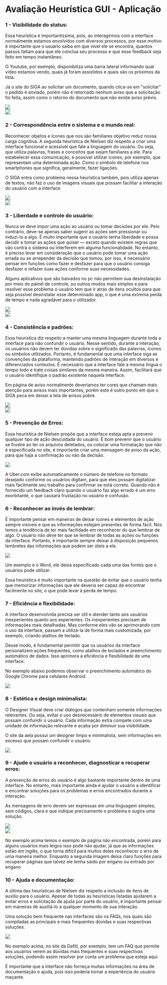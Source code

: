 # Avaliação Heurística GUI - Aplicação

<h3>1 - Visibilidade do status: </h3>
<p>Essa heurística é importantíssima, pois, ao interagirmos com a interface normalmente estamos envolvidos com diversos processos, por esse motivo é importante que o usuário saiba em que nível ele se encontra, quantos passos faltam para que ele conclua seu processo e que esse feedback seja feito em tempo instantâneo.</p>
<p>O Youtube, por exemplo, disponibiliza uma barra lateral informando qual vídeo estamos vendo, quais já foram assistidos e quais são os próximos da lista.
</p>
<p>Já o site do SIGA ao solicitar um documento, quando clica-se em "solicitar" o pedido é enviado, porém não é
retornado nenhum aviso que a solicitação foi feita, assim como o retorno do documento que não existe aviso prévio.</p>

<img src = "Imagens/heuristica01.png"><br>
<img src = "Imagens/heuristica01ruim.png"><br>

<h3>2 - Correspondência entre o sistema e o mundo real: </h3>
<p>Reconhecer objetos e ícones que nos são familiares objetivo reduz nossa carga cognitiva. A segunda heurística de Nielsen diz respeito a criar uma interface funcional e acessível que fale a linguagem do usuário. Ou seja, que utiliza palavras, frases e conceitos que sejam familiares a ele. Para estabelecer essa comunicação, é possível utilizar ícones, por exemplo, que representam uma determinada ação. Como o símbolo de telefone nos smartphones que significa, geralmente, fazer ligações.</p>
<p>O SIGA entra como problema nessa heurística também, pois utiliza apenas de textos, não faz o uso de imagens
visuais que possam facilitar a interação do usuário com a interface</p>

<img src = "Imagens/heuristica02.png"><br>
<img src = "Imagens/heuristica02ruim.png"><br>

<h3>3 - Liberdade e controle do usuário:</h3>
<p>Nunca se deve impor uma ação ao usuário ou tomar decisões por ele. Pelo contrário, deve-se apenas saber sugerir as ações sem pressionar ou induzi-lo a algo. É muito importante que o usuário tenha liberdade e possa decidir e tomar as ações que quiser — exceto quando existem regras que vão contra o sistema ou interferem em alguma funcionalidade. No entanto, é preciso levar em consideração que o usuário pode tomar uma ação errada ou se arrepender da decisão que tomou, por isso, é necessário pensar em funções como fazer e desfazer para que o usuário consiga desfazer e refazer suas ações conforme suas necessidades.</p>
<p>Alguns aplicativos que são baixados no pc não permitem sua desinstalação por meio do painel de controle, ou outros modos mais simples e para resolver esse problema o usuário tem que ir atrás de itens ocultos para que seja possível desinstalar esse determinado app, o que é uma extrema perda de tempo e nada agradável para o utilizador.</p>

<img src = "Imagens/heuristica03.png"><br>
<img src = "Imagens/heuristica03ruim.png"><br>

<h3>4 - Consistência e padrões:</h3>
<p>Essa heurística diz respeito a manter uma mesma linguagem durante toda a interface para não confundir o usuário. Nesse sentido, durante a interação, os usuários não devem ter dúvidas sobre o significado das palavras, ícones ou símbolos utilizados. Portanto, é fundamental que uma interface siga as convenções da plataforma, mantendo padrões de interação em diversos e diferenciados contextos. É necessário que a interface fale a mesma língua o tempo todo e trate coisas similares da mesma maneira. Assim, facilitará que o usuário identifique o padrão existente naquela interface.</p>
<p>Em página de aviso normalmente deveriamos ter cores que chamam mais atenção para avisos mais importantes, porém este é outro ponto em que o SIGA peca em deixar a tela de avisos pobre</p>

<img src = "Imagens/heuristica04.png"><br>
<img src = "Imagens/heuristica04ruim.png"><br>

<h3>5 - Prevenção de Erros:</h3>
<p>Essa heurística de Nielsen propõe que a interface esteja apta a prevenir qualquer tipo de ação descuidada do usuário. É bom prevenir que o usuário se frustre ao ter os arquivos deletados, ou colocar uma formatação que não é especificada no site, é importante criar uma mensagem de aviso da ação, para que haja a confirmação ou não da decisão.</p>

<img src = "Imagens/heuristica05.png"><br>

<p>A Uber.com exibe automaticamente o número de telefone no formato desejado conforme os usuários digitam, para que eles possam digitalizar mais facilmente seu trabalho para confirmar se está correto. Quando não é fornecido um feedback claro quando o usuário faz algo errado é um erro exorbitante, o que causará frustação no usuário e confusão.</p>

<h3>6 - Reconhecer ao invés de lembrar:</h3>
<p>É importante pensar em maneiras de deixar ícones e elementos de ação sempre visíveis e que as informações estejam presentes de forma fácil. Nós temos a tendência de ter mais facilidade em reconhecer do que lembrar de algo.
O usuário não deve ter que se lembrar de todas as ações ou funções da interface. Portanto, é importante sempre deixar à disposição pequenos lembretes das informações que podem ser úteis a ele. 
</p>

<img src = "Imagens/heuristica06.png"><br>

<p>Um exemplo é o Word, ele deixa especificado cada uma das fontes que o usuários pode utilizar.</p>
<p>Essa heurística é muito importante na questão de evitar que o usuário tenha que memorizar informações que ele deveria ser capaz de encontrar facilmente no site, o que pode levar à perda de tempo.</p>

<h3>7 - Eficiência e flexibilidade:</h3>
<p>A interface desenvolvida precisa ser útil e atender tanto aos usuários inexperientes quanto aos experientes. Os inexperientes precisam de informações mais detalhadas. Mas conforme eles vão se aprimorando com o uso da interface, passam a utilizá-la de forma mais customizada, por exemplo, criando atalhos de teclado.</p>
<p>Desse modo, é fundamental permitir que os usuários da interface personalizem ações frequentes, como atalhos de teclados e preenchimento automático de dados. Isso aprimora a eficiência e flexibilidade de uma interface.
</p>
<p>No exemplo abaixo podemos observar o preenchimento automático do Google Chrome para celulares Android.</p>

<img src = "Imagens/heuristica07.png"><br>

<h3>8 - Estética e design minimalista:</h3>
<p>O Designer Visual deve criar diálogos que contenham somente informações relevantes. Ou seja, evitar o uso desnecessário de elementos visuais que possam confundir o usuário. Cada informação extra compete com uma unidade de informação relevante e acaba por diminuir sua visibilidade.</p>
<p>O site da aela possui um designer limpo e minimalista, sem informações em excesso que possam confundir o usuário.
</p>

<img src = "Imagens/heuristica08.png"><br>

<h3>9 - Ajude o usuário a reconhecer, diagnosticar e recuperar erros:</h3>
<p>A prevenção de erros do usuário é algo bastante importante dentro de uma interface. No entanto, mais importante ainda é ajudar o usuário a identificar e encontrar soluções para os problemas e erros encontrados durante a interação.</p>
<p>As mensagens de erro devem ser expressas em uma linguagem simples; sem códigos, clara e que indique precisamente o problema e sugira uma solução.
</p>

<img src = "Imagens/heuristica09.png"><br>
<img src = "Imagens/heuristica09bom.png"><br>

<p>No exemplo acima temos o exemplo de página não encontrada, porém para alguns usuários mais leigos isso pode não ajudar, já que as informações estão em inglês, o que torna difícil para muitos deles reconhecer o erro de uma maneira melhor. Enquanto a segunda imagem deixa claro funções para recuperar páginas que talvez ele tenha saido por engano ou entrado por engano</p>

<h3>10 - Ajuda e documentação:</h3>
<p>A última das heurísticas de Nielsen diz respeito a inclusão de itens de auxílio para o usuário. Apesar de todas as heurísticas listadas ajudarem a evitar erros e solicitação de ajuda por parte do usuário, é importante pensar em maneiras de auxiliá-lo a qualquer momento de sua interação.</p>
<p>Uma solução bem frequente nas interfaces são os FAQs, nos quais são compiladas as principais e mais frequentes dúvidas e suas respectivas soluções.
</p>

<img src = "Imagens/heuristica10.png"><br>

<p>No exemplo acima, no site da Dafiti, por exemplo, tem um FAQ que permite aos usuários verem as dúvidas mais frequentes e suas respectivas soluções, podendo assim resolver por conta um problema que esteja aqui.</p>
<p>É importante que a interface não forneça muitas informações na área de documentação e ajuda, pois isso poderia tornar a experiência do usuário maçante.</p>

